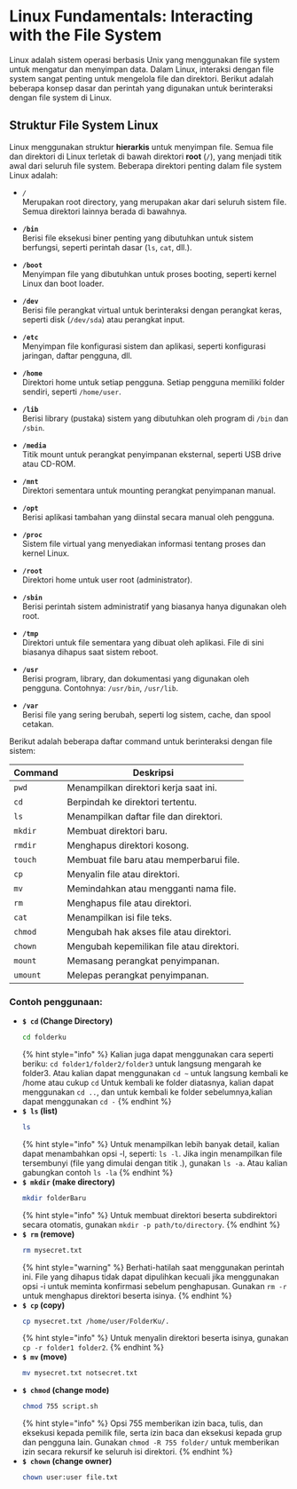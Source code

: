 # Linux Fundamentals: Interacting with the File System

Linux adalah sistem operasi berbasis Unix yang menggunakan file system untuk mengatur dan menyimpan data. Dalam Linux, interaksi dengan file system sangat penting untuk mengelola file dan direktori. Berikut adalah beberapa konsep dasar dan perintah yang digunakan untuk berinteraksi dengan file system di Linux.

## Struktur File System Linux

Linux menggunakan struktur **hierarkis** untuk menyimpan file. Semua file dan direktori di Linux terletak di bawah direktori **root** (`/`), yang menjadi titik awal dari seluruh file system. Beberapa direktori penting dalam file system Linux adalah:

- *`/`*  
  Merupakan root directory, yang merupakan akar dari seluruh sistem file. Semua direktori lainnya berada di bawahnya.

- **`/bin`**  
  Berisi file eksekusi biner penting yang dibutuhkan untuk sistem berfungsi, seperti perintah dasar (`ls`, `cat`, dll.).

- **`/boot`**  
  Menyimpan file yang dibutuhkan untuk proses booting, seperti kernel Linux dan boot loader.

- **`/dev`**  
  Berisi file perangkat virtual untuk berinteraksi dengan perangkat keras, seperti disk (`/dev/sda`) atau perangkat input.

- **`/etc`**  
  Menyimpan file konfigurasi sistem dan aplikasi, seperti konfigurasi jaringan, daftar pengguna, dll.

- **`/home`**  
  Direktori home untuk setiap pengguna. Setiap pengguna memiliki folder sendiri, seperti `/home/user`.

- **`/lib`**  
  Berisi library (pustaka) sistem yang dibutuhkan oleh program di `/bin` dan `/sbin`.

- **`/media`**  
  Titik mount untuk perangkat penyimpanan eksternal, seperti USB drive atau CD-ROM.

- **`/mnt`**  
  Direktori sementara untuk mounting perangkat penyimpanan manual.

- **`/opt`**  
  Berisi aplikasi tambahan yang diinstal secara manual oleh pengguna.

- **`/proc`**  
  Sistem file virtual yang menyediakan informasi tentang proses dan kernel Linux.

- **`/root`**  
  Direktori home untuk user root (administrator).

- **`/sbin`**  
  Berisi perintah sistem administratif yang biasanya hanya digunakan oleh root.

- **`/tmp`**  
  Direktori untuk file sementara yang dibuat oleh aplikasi. File di sini biasanya dihapus saat sistem reboot.

- **`/usr`**  
  Berisi program, library, dan dokumentasi yang digunakan oleh pengguna. Contohnya: `/usr/bin`, `/usr/lib`.

- **`/var`**  
  Berisi file yang sering berubah, seperti log sistem, cache, dan spool cetakan.


Berikut adalah beberapa daftar command untuk berinteraksi dengan file sistem:

| Command  | Deskripsi                                  |
|----------|--------------------------------------------|
| `pwd`    | Menampilkan direktori kerja saat ini.      |
| `cd`     | Berpindah ke direktori tertentu.           |
| `ls`     | Menampilkan daftar file dan direktori.     |
| `mkdir`  | Membuat direktori baru.                    |
| `rmdir`  | Menghapus direktori kosong.                |
| `touch`  | Membuat file baru atau memperbarui file.   |
| `cp`     | Menyalin file atau direktori.              |
| `mv`     | Memindahkan atau mengganti nama file.      |
| `rm`     | Menghapus file atau direktori.             |
| `cat`    | Menampilkan isi file teks.                 |
| `chmod`  | Mengubah hak akses file atau direktori.    |
| `chown`  | Mengubah kepemilikan file atau direktori.  |
| `mount`  | Memasang perangkat penyimpanan.            |
| `umount` | Melepas perangkat penyimpanan.             |


### Contoh penggunaan:
+ **`$ cd` (Change Directory)**
  ```bash
  cd folderku
  ```
  {% hint style="info" %}
  Kalian juga dapat menggunakan cara seperti beriku: `cd folder1/folder2/folder3` untuk langsung mengarah ke folder3.
  Atau kalian dapat menggunakan `cd ~` untuk langsung kembali ke /home atau cukup `cd`
  Untuk kembali ke folder diatasnya, kalian dapat menggunakan `cd ..`, dan untuk kembali ke folder sebelumnya,kalian dapat menggunakan `cd -`
  {% endhint %}
+ **`$ ls` (list)**
  ```bash
  ls
  ```
  {% hint style="info" %} 
  Untuk menampilkan lebih banyak detail, kalian dapat menambahkan opsi -l, seperti: `ls -l`. Jika ingin menampilkan file tersembunyi (file yang dimulai dengan titik .), gunakan `ls -a`. Atau kalian gabungkan contoh `ls -la`
  {% endhint %}
+ **`$ mkdir` (make directory)**
  ```bash
  mkdir folderBaru
  ```
  {% hint style="info" %}
  Untuk membuat direktori beserta subdirektori secara otomatis, gunakan `mkdir -p path/to/directory`.
  {% endhint %}
+ **`$ rm` (remove)**
  ```bash
  rm mysecret.txt
  ```
  {% hint style="warning" %} 
  Berhati-hatilah saat menggunakan perintah ini. File yang dihapus tidak dapat dipulihkan kecuali jika menggunakan opsi -i untuk meminta konfirmasi sebelum penghapusan. Gunakan `rm -r` untuk menghapus direktori beserta isinya.
  {% endhint %}
+ **`$ cp` (copy)**
  ```bash
  cp mysecret.txt /home/user/FolderKu/.
  ```
  {% hint style="info" %} 
  Untuk menyalin direktori beserta isinya, gunakan `cp -r folder1 folder2`.
  {% endhint %}
+ **`$ mv` (move)**
  ```bash
  mv mysecret.txt notsecret.txt
  ```
+ **`$ chmod` (change mode)**
  ```bash
  chmod 755 script.sh
  ```
  {% hint style="info" %}
  Opsi 755 memberikan izin baca, tulis, dan eksekusi kepada pemilik file, serta izin baca dan eksekusi kepada grup dan pengguna lain. Gunakan `chmod -R 755 folder/` untuk memberikan izin secara rekursif ke seluruh isi direktori.
  {% endhint %}
+ **`$ chown` (change owner)**
  ```bash
  chown user:user file.txt
  ```